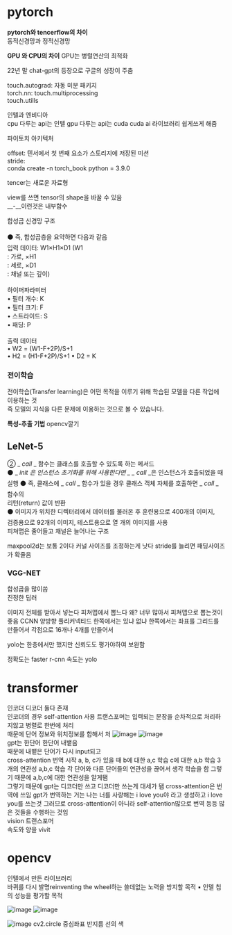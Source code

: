 # pytorch  
  
**pytorch와 tencerflow의 차이**  
동적신경망과 정적신경망
  
**GPU 와 CPU의 차이**
GPU는 병렬연산의 최적화  

22년 말 chat-gpt의 등장으로 구글의 성장이 주춤  

touch.autograd: 자동 미분 패키지  
torch.nn: 
touch.multiprocessing  
touch.utills  

인텔과 엔비디아  
cpu 다루는 api는 인텔
gpu 다루는 api는 cuda
cuda ai 라이브러리 쉽게쓰게 해줌  

파이토치 아키텍처  

offset: 텐서에서 첫 번째 요소가 스토리지에 저장된 미션  
stride:  
conda create -n torch_book python = 3.9.0  

tencer는 새로운 자료형  

view를 쓰면 tensor의 shape을 바꿀 수 있음  
__-__이런것은 내부함수

합성곱 신경망 구조<br/><br/>
⚫ 즉, 합성곱층을 요약하면 다음과 같음<br/>
입력 데이터: W1×H1×D1 (W1<br/>
: 가로, ×H1<br/>
: 세로, ×D1<br/>
: 채널 또는 깊이)<br/><br/>
하이퍼파라미터<br/>
• 필터 개수: K<br/>
• 필터 크기: F<br/>
• 스트라이드: S<br/>
• 패딩: P<br/><br/>
출력 데이터<br/>
• W2 = (W1-F+2P)/S+1<br/>
• H2 = (H1-F+2P)/S+1
• D2 = K<br/>  

### 전이학습  
전이학습(Transfer learning)은 어떤 목적을 이루기 위해 학습된 모델을 다른 작업에 이용하는 것  
즉 모델의 지식을 다른 문제에 이용하는 것으로 볼 수 있습니다.  

**특성-추출 기법**
opencv깔기  
## LeNet-5  <br/>
② _ _call_ _ 함수는 클래스를 호출할 수 있도록 하는 메서드<br/>
⚫ _ _init_ _은 인스턴스 초기화를 위해 사용한다면 _ _ call_ _은 인스턴스가 호출되었을 때<br/>
실행
⚫ 즉, 클래스에 _ _call_ _ 함수가 있을 경우 클래스 객체 자체를 호출하면 _ _call_ _ 함수의<br/>
리턴(return) 값이 반환<br/>
⚫ 이미지가 위치한 디렉터리에서 데이터를 불러온 후 훈련용으로 400개의 이미지, <br/>
검증용으로 92개의 이미지, 테스트용으로 열 개의 이미지를 사용<br/>
피쳐맵은 줄어들고 채널은 늘어나는 구조  <br/>

maxpool2d는 보통 2이다
커널 사이즈를 조정하는게 낫다
stride를 늘리면 패딩사이즈가 확줄음

### VGG-NET  
합성곱을 많이씀  
진정한 딥러  

이미지 전체를 받아서 넣는다 피쳐맵에서 뽑느다
왜? 너무 많아서 피쳐맵으로 뽑는것이 좋음
CCNN 양방향 풀리커넥티드 한쪽에서는 있냐 없냐 한쪽에서는 좌표를 
그리드를 만들어서 각점으로 16개나 4개를 만들어서 

yolo는 한층에서만 했지만 신뢰도도 평가야하여 보완함

정확도는 faster r-cnn 속도는 yolo
# transformer 
인코더 디코더 둘다 존재  
인코더의 경우 self-attention 사용
트랜스포머는 입력되는 문장을 순차적으로 처리하지않고 병렬로 한번에 처리  
때문에 단어 정보와 위치정보를 합해서 처
![image](https://github.com/barabonda/SK-AI-FLY/assets/108683454/6ffd68e8-9f01-4ce8-8584-ec3ed375c68c)
![image](https://github.com/barabonda/SK-AI-FLY/assets/108683454/78ea0a36-a194-4df3-b853-793cdcf69e54)  
gpt는 한단어 한단어 내뱉음  
때문에 내뱉은 단어가 다시 input되고  
cross-attention 번역 시작
a, b, c가 있을 때
b에 대한 a,c 학습 c에 대한 a,b 학습 3개의 연관성 a,b,c 학습
각 단어와 다른 단어들의 연관성을 끊어서 생각
학습을 함 그렇기 때문에 a,b,c에 대한 연관성을 알게됌  
그렇기 때문에 gpt는 디코더만 쓰고 
디코더만 쓰는게 대세가 됌
cross-attention은 번역에 쓰임
gpt가 번역하는 거는
나는 너를 사랑해는 i love you야 라고 생성하고 i love you를 쓰는것
그러므로 cross-attention이 아니라 self-attention많으로 번역 등등 많은 것들을 수행하는 것임  
vision 트랜스포머  
속도와 양을 
vivit  
# opencv  
인텔에서 만든 라이브러리  
바퀴를 다시 발명reinventing the wheel하는 쓸데없는 노력을 방지할 목적
▪ 인텔 칩의 성능을 평가할 목적

![image](https://github.com/barabonda/SK-AI-FLY/assets/108683454/da6eafbb-b156-4330-ab50-67e15d5279ba)
![image](https://github.com/barabonda/SK-AI-FLY/assets/108683454/c22adf30-79ae-4f06-adca-1c7f5cf00bc0)

![image](https://github.com/barabonda/SK-AI-FLY/assets/108683454/d8bf20b9-2b5c-45cf-be97-890b62bd46e5)
cv2.circle
중심좌표 반지름 선의 색
